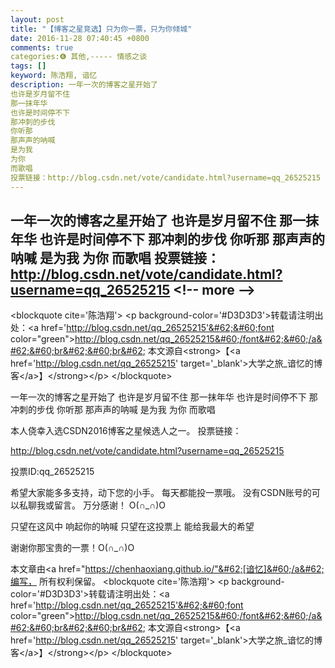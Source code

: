 ```yaml
---
layout: post
title: "【博客之星竞选】只为你一票，只为你倾城"
date: 2016-11-28 07:40:45 +0800
comments: true
categories:❻ 其他,----- 情感之谈
tags: []
keyword: 陈浩翔, 谙忆
description: 一年一次的博客之星开始了 
也许是岁月留不住 
那一抹年华 
也许是时间停不下 
那冲刺的步伐 
你听那 
那声声的呐喊 
是为我 
为你 
而歌唱 
投票链接：http://blog.csdn.net/vote/candidate.html?username=qq_26525215 
---
```



一年一次的博客之星开始了 
也许是岁月留不住 
那一抹年华 
也许是时间停不下 
那冲刺的步伐 
你听那 
那声声的呐喊 
是为我 
为你 
而歌唱 
投票链接：http://blog.csdn.net/vote/candidate.html?username=qq_26525215
&#60;!-- more --&#62;
----------

&#60;blockquote cite='陈浩翔'&#62;
&#60;p background-color='#D3D3D3'&#62;转载请注明出处：&#60;a href='http://blog.csdn.net/qq_26525215'&#62;&#60;font color="green"&#62;http://blog.csdn.net/qq_26525215&#60;/font&#62;&#60;/a&#62;&#60;br&#62;&#60;br&#62;
本文源自&#60;strong&#62;【&#60;a href='http://blog.csdn.net/qq_26525215' target='_blank'&#62;大学之旅_谙忆的博客&#60;/a&#62;】&#60;/strong&#62;&#60;/p&#62;
&#60;/blockquote&#62;


一年一次的博客之星开始了
也许是岁月留不住
那一抹年华
也许是时间停不下
那冲刺的步伐
你听那
那声声的呐喊
是为我
为你
而歌唱


本人侥幸入选CSDN2016博客之星候选人之一。
投票链接：

http://blog.csdn.net/vote/candidate.html?username=qq_26525215 

投票ID:qq_26525215

希望大家能多多支持，动下您的小手。
每天都能投一票哦。
没有CSDN账号的可以私聊我或留言。
万分感谢！
O(∩_∩)O

只望在这风中
响起你的呐喊
只望在这投票上
能给我最大的希望

谢谢你那宝贵的一票！O(∩_∩)O

本文章由&#60;a href="https://chenhaoxiang.github.io/"&#62;[谙忆]&#60;/a&#62;编写， 所有权利保留。 
&#60;blockquote cite='陈浩翔'&#62;
&#60;p background-color='#D3D3D3'&#62;转载请注明出处：&#60;a href='http://blog.csdn.net/qq_26525215'&#62;&#60;font color="green"&#62;http://blog.csdn.net/qq_26525215&#60;/font&#62;&#60;/a&#62;&#60;br&#62;&#60;br&#62;
本文源自&#60;strong&#62;【&#60;a href='http://blog.csdn.net/qq_26525215' target='_blank'&#62;大学之旅_谙忆的博客&#60;/a&#62;】&#60;/strong&#62;&#60;/p&#62;
&#60;/blockquote&#62;

